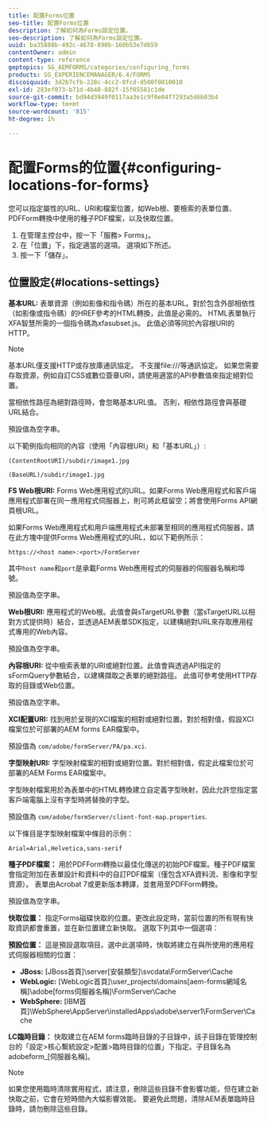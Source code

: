 ```yaml
---
title: 配置Forms位置
seo-title: 配置Forms位置
description: 了解如何為Forms設定位置。
seo-description: 了解如何為Forms設定位置。
uuid: ba35888b-492c-4678-890b-160b53e7d659
contentOwner: admin
content-type: reference
geptopics: SG_AEMFORMS/categories/configuring_forms
products: SG_EXPERIENCEMANAGER/6.4/FORMS
discoiquuid: 3d2b7cfb-228c-4cc2-8fcd-d500f0010010
exl-id: 283ef073-b71d-4b48-882f-15f05581c1de
source-git-commit: bd94d3949f0117aa3e1c9f0e84f7293a5d6b03b4
workflow-type: tm+mt
source-wordcount: '815'
ht-degree: 1%

---
```


# 配置Forms的位置{#configuring-locations-for-forms}

您可以指定屬性的URL、URI和檔案位置，如Web根、要檢索的表單位置、PDFForm轉換中使用的種子PDF檔案，以及快取位置。

1. 在管理主控台中，按一下「服務> Forms」。
1. 在「位置」下，指定適當的選項。 選項如下所述。
1. 按一下「儲存」。

## 位置設定{#locations-settings}

**基本URL:** 表單資源（例如影像和指令碼）所在的基本URL。對於包含外部相依性（如影像或指令碼）的HREF參考的HTML轉換，此值是必需的。 HTML表單執行XFA智慧所需的一個指令碼為xfasubset.js。 此值必須等同於內容根URI的HTTP。

>[!NOTE]
>
>基本URL僅支援HTTP或存放庫通訊協定。 不支援file:///等通訊協定。 如果您需要存取資源，例如自訂CSS或數位簽章URI，請使用適當的API參數值來指定絕對位置。

當相依性路徑為絕對路徑時，會忽略基本URL值。 否則，相依性路徑會與基礎URL結合。

預設值為空字串。

以下範例指向相同的內容（使用「內容根URI」和「基本URL」）:

`(ContentRootURI)/subdir/image1.jpg`

`(BaseURL)/subdir/image1.jpg`

**FS Web根URI:** Forms Web應用程式的URL。如果Forms Web應用程式和客戶端應用程式部署在同一應用程式伺服器上，則可將此框留空；將會使用Forms API網頁根URL。

如果Forms Web應用程式和用戶端應用程式未部署至相同的應用程式伺服器，請在此方塊中提供Forms Web應用程式的URL，如以下範例所示：

`https://<host name>:<port>/FormServer`

其中`host name`和`port`是承載Forms Web應用程式的伺服器的伺服器名稱和埠號。

預設值為空字串。

**Web根URI:** 應用程式的Web根。此值會與sTargetURL參數（當sTargetURL以相對方式提供時）結合，並透過AEM表單SDK指定，以建構絕對URL來存取應用程式專用的Web內容。

預設值為空字串。

**內容根URI:** 從中檢索表單的URI或絕對位置。此值會與透過API指定的sFormQuery參數結合，以建構擷取之表單的絕對路徑。 此值可參考使用HTTP存取的目錄或Web位置。

預設值為空字串。

**XCI配置URI:** 找到用於呈現的XCI檔案的相對或絕對位置。對於相對值，假設XCI檔案位於可部署的AEM forms EAR檔案中。

預設值為 `com/adobe/formServer/PA/pa.xci`.

**字型映射URI:** 字型映射檔案的相對或絕對位置。對於相對值，假定此檔案位於可部署的AEM Forms EAR檔案中。

字型映射檔案用於為表單中的HTML轉換建立自定義字型映射，因此允許您指定當客戶端電腦上沒有字型時將替換的字型。

預設值為 `com/adobe/formServer/client-font-map.properties`.

以下條目是字型映射檔案中條目的示例：

`Arial=Arial,Helvetica,sans-serif`

**種子PDF檔案：** 用於PDFForm轉換以最佳化傳送的初始PDF檔案。種子PDF檔案會指定附加在表單設計和資料中的自訂PDF檔案（僅包含XFA資料流、影像和字型資源）。 表單由Acrobat 7或更新版本轉譯，並套用至PDFForm轉換。

預設值為空字串。

**快取位置：** 指定Forms磁碟快取的位置。更改此設定時，當前位置的所有現有快取資訊都會重置，並在新位置建立新快取。 選取下列其中一個選項：

**預設位置：** 這是預設選取項目。選中此選項時，快取將建立在與所使用的應用程式伺服器相關的位置：

* **JBoss:** [JBoss首頁]\server\[安裝類型]\svcdata\FormServer\Cache
* **WebLogic:** [WebLogic首頁]\user_projects\domains\[aem-forms網域名稱]\adobe\[forms伺服器名稱]\FormServer\Cache
* **WebSphere:** [IBM首頁]\WebSphere\AppServer\installedApps\adobe\server1\FormServer\Cache

**LC臨時目錄：** 快取建立在AEM forms臨時目錄的子目錄中，該子目錄在管理控制台的「設定>核心繫統設定>配置>臨時目錄的位置」下指定。子目錄名為adobeform_[伺服器名稱]。

>[!NOTE]
>
>如果您使用臨時清除實用程式，請注意，刪除這些目錄不會影響功能，但在建立新快取之前，它會在短時間內大幅影響效能。 要避免此問題，清除AEM表單臨時目錄時，請勿刪除這些目錄。
